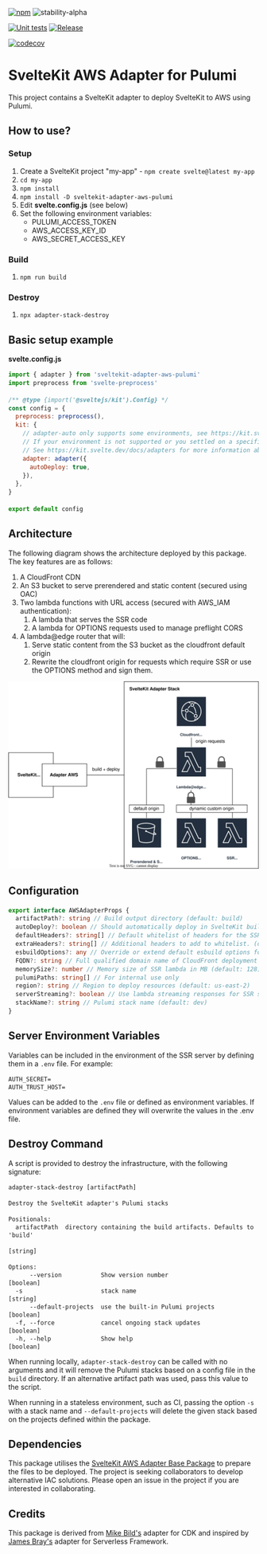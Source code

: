 [![npm](https://img.shields.io/npm/v/sveltekit-adapter-aws-pulumi)](https://www.npmjs.com/package/sveltekit-adapter-aws-pulumi)
![stability-alpha](https://img.shields.io/badge/stability-alpha-f4d03f.svg)

[![Unit tests](https://github.com/Data-Only-Greater/sveltekit-adapter-aws-pulumi/actions/workflows/unit_tests.yml/badge.svg)](https://github.com/Data-Only-Greater/sveltekit-adapter-aws-pulumi/actions/workflows/unit_tests.yml)
[![Release](https://github.com/Data-Only-Greater/sveltekit-adapter-aws-pulumi/actions/workflows/release.yml/badge.svg)](https://github.com/Data-Only-Greater/sveltekit-adapter-aws-pulumi/actions/workflows/release.yml)

[![codecov](https://codecov.io/github/Data-Only-Greater/sveltekit-adapter-aws-pulumi/branch/main/graph/badge.svg?token=LIENVYALUL)](https://app.codecov.io/github/Data-Only-Greater/sveltekit-adapter-aws-pulumi)

# SvelteKit AWS Adapter for Pulumi

This project contains a SvelteKit adapter to deploy SvelteKit to AWS using
Pulumi.

## How to use?

### Setup

1. Create a SvelteKit project "my-app" - `npm create svelte@latest my-app`
1. `cd my-app`
1. `npm install`
1. `npm install -D sveltekit-adapter-aws-pulumi`
1. Edit **svelte.config.js** (see below)
1. Set the following environment variables:
   - PULUMI_ACCESS_TOKEN
   - AWS_ACCESS_KEY_ID
   - AWS_SECRET_ACCESS_KEY

### Build

1. `npm run build`

### Destroy

1. `npx adapter-stack-destroy`

## Basic setup example

**svelte.config.js**

```javascript
import { adapter } from 'sveltekit-adapter-aws-pulumi'
import preprocess from 'svelte-preprocess'

/** @type {import('@sveltejs/kit').Config} */
const config = {
  preprocess: preprocess(),
  kit: {
    // adapter-auto only supports some environments, see https://kit.svelte.dev/docs/adapter-auto for a list.
    // If your environment is not supported or you settled on a specific environment, switch out the adapter.
    // See https://kit.svelte.dev/docs/adapters for more information about adapters.
    adapter: adapter({
      autoDeploy: true,
    }),
  },
}

export default config
```

## Architecture

The following diagram shows the architecture deployed by this package. The key
features are as follows:

1. A CloudFront CDN
1. An S3 bucket to serve prerendered and static content (secured using OAC)
1. Two lambda functions with URL access (secured with AWS_IAM authentication):
   1. A lambda that serves the SSR code
   2. A lambda for OPTIONS requests used to manage preflight CORS
1. A lambda@edge router that will:
   1. Serve static content from the S3 bucket as the cloudfront default origin
   2. Rewrite the cloudfront origin for requests which require SSR or use the
      OPTIONS method and sign them.

![Architecture](architecture.svg)

## Configuration

```typescript
export interface AWSAdapterProps {
  artifactPath?: string // Build output directory (default: build)
  autoDeploy?: boolean // Should automatically deploy in SvelteKit build step (default: false)
  defaultHeaders?: string[] // Default whitelist of headers for the SSR server. (default: ['Accept','Accept-Language','If-None-Match','Host','Origin','Referer','X-Forwarded-Host'])
  extraHeaders?: string[] // Additional headers to add to whitelist. (default: [])
  esbuildOptions?: any // Override or extend default esbuild options for the SSR server. Supports `external` (default `['node:*']`), `format` (default `cjs`), `target` (default `node18`), `banner` (default `{}`).
  FQDN?: string // Full qualified domain name of CloudFront deployment (e.g. demo.example.com)
  memorySize?: number // Memory size of SSR lambda in MB (default: 128)
  pulumiPaths: string[] // For internal use only
  region?: string // Region to deploy resources (default: us-east-2)
  serverStreaming?: boolean // Use lambda streaming responses for SSR server (default: false)
  stackName?: string // Pulumi stack name (default: dev)
}
```

## Server Environment Variables

Variables can be included in the environment of the SSR server by defining them
in a `.env` file. For example:

```.env
AUTH_SECRET=
AUTH_TRUST_HOST=
```

Values can be added to the `.env` file or defined as environment
variables. If environment variables are defined they will overwrite the values
in the .env file.

## Destroy Command

A script is provided to destroy the infrastructure, with the following
signature:

```
adapter-stack-destroy [artifactPath]

Destroy the SvelteKit adapter's Pulumi stacks

Positionals:
  artifactPath  directory containing the build artifacts. Defaults to 'build'
                                                                        [string]

Options:
      --version           Show version number                          [boolean]
  -s                      stack name                                    [string]
      --default-projects  use the built-in Pulumi projects             [boolean]
  -f, --force             cancel ongoing stack updates                 [boolean]
  -h, --help              Show help                                    [boolean]
```

When running locally, `adapter-stack-destroy` can be called with no arguments
and it will remove the Pulumi stacks based on a config file in the `build`
directory. If an alternative artifact path was used, pass this value to the
script.

When running in a stateless environment, such as CI, passing the option `-s`
with a stack name and `--default-projects` will delete the given stack based
on the projects defined within the package.

## Dependencies

This package utilises the [SvelteKit AWS Adapter Base
Package](https://github.com/Data-Only-Greater/sveltekit-adapter-aws-base) to
prepare the files to be deployed. The project is seeking collaborators to
develop alternative IAC solutions. Please open an issue in the project if you
are interested in collaborating.

## Credits

This package is derived from [Mike Bild's](https://github.com/MikeBild/sveltekit-adapter-aws) adapter for CDK and
inspired by [James Bray's](https://github.com/yarbsemaj/sveltekit-adapter-lambda) adapter for Serverless
Framework.
